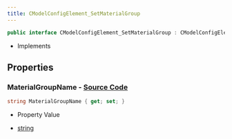 ```yaml
---
title: CModelConfigElement_SetMaterialGroup
---
```


```csharp
public interface CModelConfigElement_SetMaterialGroup : CModelConfigElement, ISchemaClass<CModelConfigElement>, ISchemaClass<CModelConfigElement_SetMaterialGroup>, ISchemaField, ISchemaClass, INativeHandle
```

- Implements

## Properties

### **MaterialGroupName** - [Source Code](https://github.com/swiftly-solution/swiftlys2/blob/main/managed/src/SwiftlyS2.Generated/Schemas/Interfaces/CModelConfigElement_SetMaterialGroup.cs#L16)

```csharp
string MaterialGroupName { get; set; }
```

- Property Value

- [string](https://learn.microsoft.com/dotnet/api/system.string)

